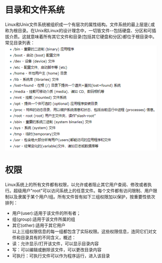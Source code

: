 # 目录和文件系统
Linux和Unix文件系统被组织成一个有层次的属性结构。文件系统的最上层是/,或称为根目录。在Unix和Linux的设计理念中，一切皆文件--包括硬盘、分区和可插拔介质。这就意味着所有其它文件和目录(包括其它硬盘和分区)都位于根目录中。  
常见目录列表：
<img src="image/常见目录结构.PNG"/>
# 权限
Linux系统上的所有文件都有权限，以允许或者阻止其它用户查阅、修改或者执行。超级用户"root"可以访问系统上的任意文件。每个文件都有访问限制、用户限制以及隶属于某个用户/组。所有文件皆有如下三组权限加以保护，按重要性依次排列：
+ 用户(user):适用于该文件的所有者；
+ 组(group):适用于该文件所属的组
+ 其它(other):适用于其它用户  
以上三组权限信息的每一组都包含了实际权限。这些权限信息，连同它们对文件和目录具有的不同含义，概述：
+ 读：允许显示/打开该文件，可以显示目录内容
+ 写：可以编辑或删除该文件，可以更改目录内容
+ 可执行：可执行文件可以作为程序运行，进入该目录
